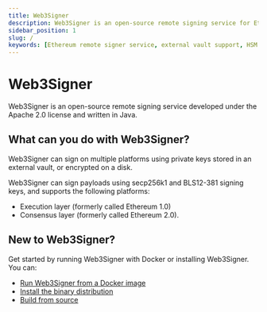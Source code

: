 ```yaml
---
title: Web3Signer
description: Web3Signer is an open-source remote signing service for Ethereum. 
sidebar_position: 1
slug: /
keywords: [Ethereum remote signer service, external vault support, HSM device support]
---
```


# Web3Signer

Web3Signer is an open-source remote signing service developed under the Apache 2.0 license and written in Java.

## What can you do with Web3Signer?

Web3Signer can sign on multiple platforms using private keys stored in an external vault, or encrypted on a disk.

Web3Signer can sign payloads using secp256k1 and BLS12-381 signing keys, and supports the following platforms:

- Execution layer (formerly called Ethereum 1.0)
- Consensus layer (formerly called Ethereum 2.0).

## New to Web3Signer?

Get started by running Web3Signer with Docker or installing Web3Signer. You can:

- [Run Web3Signer from a Docker image](get-started/use-docker.md)
- [Install the binary distribution](get-started/install-binaries.md)
- [Build from source](get-started/build-from-source.md)
